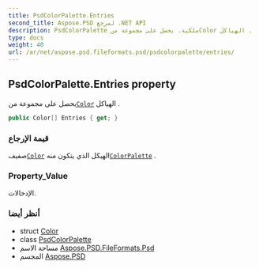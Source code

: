 ```yaml
---
title: PsdColorPalette.Entries
second_title: Aspose.PSD لمرجع .NET API
description: PsdColorPalette ملكية. يحصل على مجموعة منColor الهياكل .
type: docs
weight: 40
url: /ar/net/aspose.psd.fileformats.psd/psdcolorpalette/entries/
---
```

## PsdColorPalette.Entries property

يحصل على مجموعة من[`Color`](../../../aspose.psd/color/) الهياكل .

```csharp
public Color[] Entries { get; }
```

### قيمة الإرجاع

صفيف[`Color`](../../../aspose.psd/color/) الهيكل الذي يتكون منه[`ColorPalette`](../../../aspose.psd/colorpalette/) .

### Property_Value

الإدخالات.

### أنظر أيضا

* struct [Color](../../../aspose.psd/color/)
* class [PsdColorPalette](../)
* مساحة الاسم [Aspose.PSD.FileFormats.Psd](../../psdcolorpalette/)
* المجسم [Aspose.PSD](../../../)


